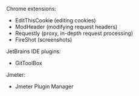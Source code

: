 Chrome extensions: 

- EditThisCookie (editing cookies)
- ModHeader (modifying request headers)
- Requestly (proxy, in-depth request processing)
- FireShot (screenshots)

JetBrains IDE plugins:

- GitToolBox

Jmeter:

- Jmeter Plugin Manager
